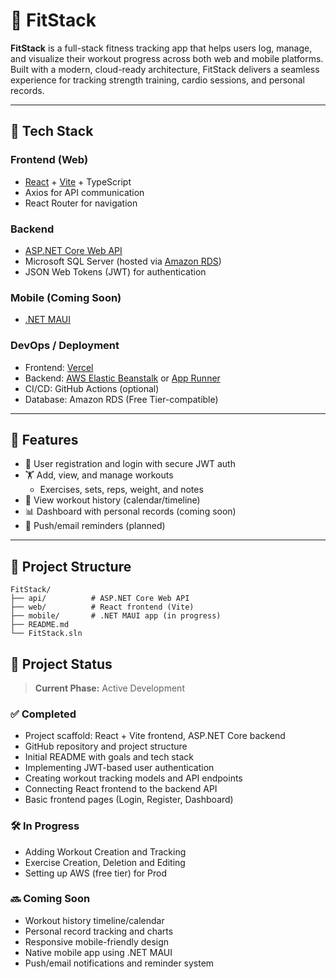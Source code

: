 # 💪 FitStack

**FitStack** is a full-stack fitness tracking app that helps users log, manage, and visualize their workout progress across both web and mobile platforms. Built with a modern, cloud-ready architecture, FitStack delivers a seamless experience for tracking strength training, cardio sessions, and personal records.

---

## 🔧 Tech Stack

### Frontend (Web)
- [React](https://reactjs.org/) + [Vite](https://vitejs.dev/) + TypeScript
- Axios for API communication
- React Router for navigation

### Backend
- [ASP.NET Core Web API](https://learn.microsoft.com/en-us/aspnet/core/web-api/)
- Microsoft SQL Server (hosted via [Amazon RDS](https://aws.amazon.com/rds/sqlserver/))
- JSON Web Tokens (JWT) for authentication

### Mobile (Coming Soon)
- [.NET MAUI](https://learn.microsoft.com/en-us/dotnet/maui/what-is-maui)

### DevOps / Deployment
- Frontend: [Vercel](https://vercel.com/)
- Backend:  [AWS Elastic Beanstalk](https://aws.amazon.com/elasticbeanstalk/) or [App Runner](https://aws.amazon.com/apprunner/)
- CI/CD: GitHub Actions (optional)
- Database: Amazon RDS (Free Tier-compatible)

---

## 🚀 Features

- 🔐 User registration and login with secure JWT auth
- 🏋️ Add, view, and manage workouts
  - Exercises, sets, reps, weight, and notes
- 📅 View workout history (calendar/timeline)
- 📊 Dashboard with personal records (coming soon)
- 💬 Push/email reminders (planned)

---

## 📁 Project Structure

```plaintext
FitStack/
├── api/          # ASP.NET Core Web API
├── web/          # React frontend (Vite)
├── mobile/       # .NET MAUI app (in progress)
├── README.md
└── FitStack.sln
```

## 📌 Project Status

> **Current Phase:** Active Development

### ✅ Completed
- Project scaffold: React + Vite frontend, ASP.NET Core backend
- GitHub repository and project structure
- Initial README with goals and tech stack
- Implementing JWT-based user authentication
- Creating workout tracking models and API endpoints
- Connecting React frontend to the backend API
- Basic frontend pages (Login, Register, Dashboard)

### 🛠️ In Progress
- Adding Workout Creation and Tracking
- Exercise Creation, Deletion and Editing
- Setting up AWS (free tier) for Prod

### 🔜 Coming Soon
- Workout history timeline/calendar
- Personal record tracking and charts
- Responsive mobile-friendly design
- Native mobile app using .NET MAUI
- Push/email notifications and reminder system


